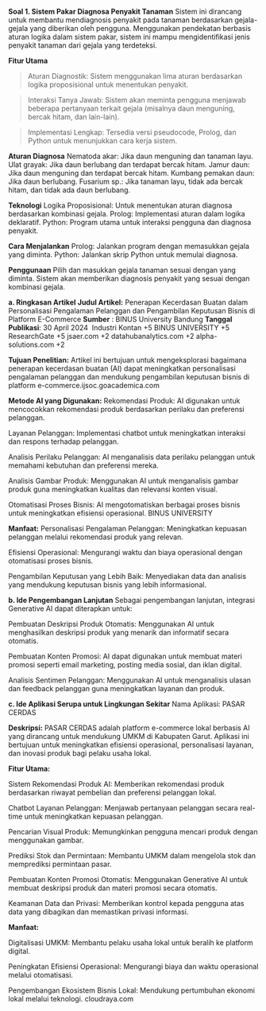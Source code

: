 **Soal 1. Sistem Pakar Diagnosa Penyakit Tanaman**
Sistem ini dirancang untuk membantu mendiagnosis penyakit pada tanaman berdasarkan gejala-gejala yang diberikan oleh pengguna. Menggunakan pendekatan berbasis aturan logika dalam sistem pakar, sistem ini mampu mengidentifikasi jenis penyakit tanaman dari gejala yang terdeteksi.

**Fitur Utama**
> Aturan Diagnostik: Sistem menggunakan lima aturan berdasarkan logika proposisional untuk menentukan penyakit.

> Interaksi Tanya Jawab: Sistem akan meminta pengguna menjawab beberapa pertanyaan terkait gejala (misalnya daun menguning, bercak hitam, dan lain-lain).

> Implementasi Lengkap: Tersedia versi pseudocode, Prolog, dan Python untuk menunjukkan cara kerja sistem.

**Aturan Diagnosa**
Nematoda akar: Jika daun menguning dan tanaman layu.
Ulat grayak: Jika daun berlubang dan terdapat bercak hitam.
Jamur daun: Jika daun menguning dan terdapat bercak hitam.
Kumbang pemakan daun: Jika daun berlubang.
Fusarium sp.: Jika tanaman layu, tidak ada bercak hitam, dan tidak ada daun berlubang.

**Teknologi**
Logika Proposisional: Untuk menentukan aturan diagnosa berdasarkan kombinasi gejala.
Prolog: Implementasi aturan dalam logika deklaratif.
Python: Program utama untuk interaksi pengguna dan diagnosa penyakit.

**Cara Menjalankan**
Prolog: Jalankan program dengan memasukkan gejala yang diminta.
Python: Jalankan skrip Python untuk memulai diagnosa.

**Penggunaan**
Pilih dan masukkan gejala tanaman sesuai dengan yang diminta.
Sistem akan memberikan diagnosis penyakit yang sesuai dengan kombinasi gejala.



**a. Ringkasan Artikel**
**Judul Artikel:**
Penerapan Kecerdasan Buatan dalam Personalisasi Pengalaman Pelanggan dan Pengambilan Keputusan Bisnis di Platform E-Commerce
**Sumber**           : BINUS University Bandung
**Tanggal Publikasi**: 30 April 2024
​
Industri Kontan
+5
BINUS UNIVERSITY
+5
ResearchGate
+5
jsaer.com
+2
datahubanalytics.com
+2
alpha-solutions.com
+2

**Tujuan Penelitian:**
Artikel ini bertujuan untuk mengeksplorasi bagaimana penerapan kecerdasan buatan (AI) dapat meningkatkan personalisasi pengalaman pelanggan dan mendukung pengambilan keputusan bisnis di platform e-commerce.​
ijsoc.goacademica.com

**Metode AI yang Digunakan:**
Rekomendasi Produk: AI digunakan untuk mencocokkan rekomendasi produk berdasarkan perilaku dan preferensi pelanggan.

Layanan Pelanggan: Implementasi chatbot untuk meningkatkan interaksi dan respons terhadap pelanggan.

Analisis Perilaku Pelanggan: AI menganalisis data perilaku pelanggan untuk memahami kebutuhan dan preferensi mereka.

Analisis Gambar Produk: Menggunakan AI untuk menganalisis gambar produk guna meningkatkan kualitas dan relevansi konten visual.

Otomatisasi Proses Bisnis: AI mengotomatiskan berbagai proses bisnis untuk meningkatkan efisiensi operasional.​
BINUS UNIVERSITY

**Manfaat:**
Personalisasi Pengalaman Pelanggan: Meningkatkan kepuasan pelanggan melalui rekomendasi produk yang relevan.

Efisiensi Operasional: Mengurangi waktu dan biaya operasional dengan otomatisasi proses bisnis.

Pengambilan Keputusan yang Lebih Baik: Menyediakan data dan analisis yang mendukung keputusan bisnis yang lebih informasional.​

**b. Ide Pengembangan Lanjutan**
Sebagai pengembangan lanjutan, integrasi Generative AI dapat diterapkan untuk:​

Pembuatan Deskripsi Produk Otomatis: Menggunakan AI untuk menghasilkan deskripsi produk yang menarik dan informatif secara otomatis.

Pembuatan Konten Promosi: AI dapat digunakan untuk membuat materi promosi seperti email marketing, posting media sosial, dan iklan digital.

Analisis Sentimen Pelanggan: Menggunakan AI untuk menganalisis ulasan dan feedback pelanggan guna meningkatkan layanan dan produk.​

**c. Ide Aplikasi Serupa untuk Lingkungan Sekitar**
Nama Aplikasi:
PASAR CERDAS

**Deskripsi:**
PASAR CERDAS adalah platform e-commerce lokal berbasis AI yang dirancang untuk mendukung UMKM di Kabupaten Garut. Aplikasi ini bertujuan untuk meningkatkan efisiensi operasional, personalisasi layanan, dan inovasi produk bagi pelaku usaha lokal.​

**Fitur Utama:**

Sistem Rekomendasi Produk AI: Memberikan rekomendasi produk berdasarkan riwayat pembelian dan preferensi pelanggan lokal.

Chatbot Layanan Pelanggan: Menjawab pertanyaan pelanggan secara real-time untuk meningkatkan kepuasan pelanggan.

Pencarian Visual Produk: Memungkinkan pengguna mencari produk dengan menggunakan gambar.

Prediksi Stok dan Permintaan: Membantu UMKM dalam mengelola stok dan memprediksi permintaan pasar.

Pembuatan Konten Promosi Otomatis: Menggunakan Generative AI untuk membuat deskripsi produk dan materi promosi secara otomatis.

Keamanan Data dan Privasi: Memberikan kontrol kepada pengguna atas data yang dibagikan dan memastikan privasi informasi.​

**Manfaat:**

Digitalisasi UMKM: Membantu pelaku usaha lokal untuk beralih ke platform digital.

Peningkatan Efisiensi Operasional: Mengurangi biaya dan waktu operasional melalui otomatisasi.

Pengembangan Ekosistem Bisnis Lokal: Mendukung pertumbuhan ekonomi lokal melalui teknologi.​
cloudraya.com

